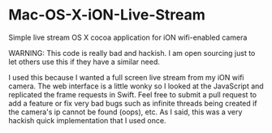 # Mac-OS-X-iON-Live-Stream
Simple live stream OS X cocoa application for iON wifi-enabled camera

WARNING: This code is really bad and hackish. I am open sourcing just to let others use this if they have a similar need.

I used this because I wanted a full screen live stream from my iON wifi camera. The web interface is a little wonky so I looked at the JavaScript and replicated the frame requests in Swift. Feel free to submit a pull request to add a feature or fix very bad bugs such as infinite threads being created if the camera's ip cannot be found (oops), etc. As I said, this was a very hackish quick implementation that I used once.
